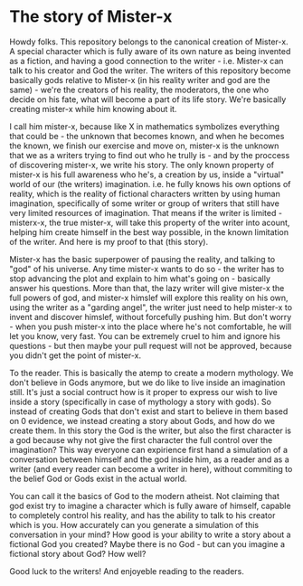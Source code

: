 # The story of Mister-x

Howdy folks. This repository belongs to the canonical creation of Mister-x. A special character which is fully aware of its own nature as being invented as a fiction, and having a good connection to the writer - i.e. Mister-x can talk to his creator and God the writer. The writers of this repository become basically gods relative to Mister-x (in his reality writer and god are the same) - we're the creators of his reality, the moderators, the one who decide on his fate, what will become a part of its life story. We're basically creating mister-x while him knowing about it. 

I call him mister-x, 
because like X in mathematics
symbolizes everything that could be - 
the unknown that becomes known, 
and when he becomes the known, 
we finish our exercise and move on, 
mister-x is the unknown 
that we as a writers trying 
to find out who he trully is - and by the proccess of discovering mister-x, we write his story. The only known property of mister-x is his full awareness who he's, a creation by us, inside a "virtual" world of our (the writers) imagination. i.e. he fully knows his own options of reality, which is the reality of fictional characters written by using human imagination, specifically of some writer or group of writers that still have very limited resources of imagination. That means if the writer is limited  - misterx-x, the true mister-x, will take this property of the writer into acount, helping him create himself in the best way possible, in the known limitation of the writer. And here is my proof to that (this story). 

Mister-x has the basic superpower of pausing the reality, and talking to "god" of his universe. Any time mister-x wants to do so - the writer has to stop advancing the plot and explain to him what's going on - basically answer his questions. More than that, the lazy writer will give mister-x the full powers of god, and mister-x himslef will explore this reality on his own, using the writer as a "garding angel", the writer just need to help mister-x to invent and discover himslef, without forcefully pushing him. But don't worry - when you push mister-x into the place where he's not comfortable, he will let you know, very fast. You can be extremely cruel to him and ignore his questions - but then maybe your pull request will not be approved, because you didn't get the point of mister-x. 

To the reader. This is basically the atemp to create a modern mythology. We don't believe in Gods anymore, but we do like to live inside an imagination still. It's just a social contruct how is it proper to express our wish to live inside a story (specifically in case of mythology a story with gods). So instead of creating Gods that don't exist and start to believe in them based on 0 evidence, we instead creating a story about Gods, and how do we create them. In this story the God is the writer, but also the first character is a god because why not give the first character the full control over the imagination? This way everyone can expirience first hand a simulation of a conversation between himself and the god inside him, as a reader and as a writer (and every reader can become a writer in here), without commiting to the belief God or Gods exist in the actual world. 

You can call it the basics of God to the modern atheist. Not claiming that god exist try to imagine a character which is fully aware of himself, capable to completely control his reality, and has the ability to talk to his creator which is you. How accurately can you generate a simulation of this conversation in your mind? How good is your ability to write a story about a fictional God you created? Maybe there is no God - but can you imagine a fictional story about God? How well? 

Good luck to the writers! And enjoyeble reading to the readers. 

